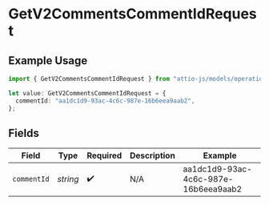 # GetV2CommentsCommentIdRequest

## Example Usage

```typescript
import { GetV2CommentsCommentIdRequest } from "attio-js/models/operations/getv2commentscommentid.js";

let value: GetV2CommentsCommentIdRequest = {
  commentId: "aa1dc1d9-93ac-4c6c-987e-16b6eea9aab2",
};
```

## Fields

| Field                                | Type                                 | Required                             | Description                          | Example                              |
| ------------------------------------ | ------------------------------------ | ------------------------------------ | ------------------------------------ | ------------------------------------ |
| `commentId`                          | *string*                             | :heavy_check_mark:                   | N/A                                  | aa1dc1d9-93ac-4c6c-987e-16b6eea9aab2 |
